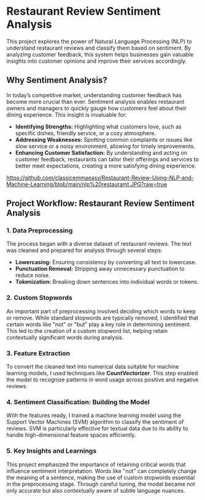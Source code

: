 # Restaurant Review Sentiment Analysis

This project explores the power of Natural Language Processing (NLP) to understand restaurant reviews and classify them based on sentiment. By analyzing customer feedback, this system helps businesses gain valuable insights into customer opinions and improve their services accordingly.

## Why Sentiment Analysis?

In today’s competitive market, understanding customer feedback has become more crucial than ever. Sentiment analysis enables restaurant owners and managers to quickly gauge how customers feel about their dining experience. This insight is invaluable for:

- **Identifying Strengths:** Highlighting what customers love, such as specific dishes, friendly service, or a cozy atmosphere.
- **Addressing Weaknesses:** Spotting common complaints or issues like slow service or a noisy environment, allowing for timely improvements.
- **Enhancing Customer Satisfaction:** By understanding and acting on customer feedback, restaurants can tailor their offerings and services to better meet expectations, creating a more satisfying dining experience.

https://github.com/classicemmaeasy/Restaurant-Review-Using-NLP-and-Machine-Learning/blob/main/nlp%20restauramt.JPG?raw=true


## Project Workflow: Restaurant Review Sentiment Analysis

### 1. Data Preprocessing

The process began with a diverse dataset of restaurant reviews. The text was cleaned and prepared for analysis through several steps:

- **Lowercasing:** Ensuring consistency by converting all text to lowercase.
- **Punctuation Removal:** Stripping away unnecessary punctuation to reduce noise.
- **Tokenization:** Breaking down sentences into individual words or tokens.

### 2. Custom Stopwords

An important part of preprocessing involved deciding which words to keep or remove. While standard stopwords are typically removed, I identified that certain words like "not" or "but" play a key role in determining sentiment. This led to the creation of a custom stopword list, helping retain contextually significant words during analysis.

### 3. Feature Extraction

To convert the cleaned text into numerical data suitable for machine learning models, I used techniques like **CountVectorizer**. This step enabled the model to recognize patterns in word usage across positive and negative reviews.

### 4. Sentiment Classification: Building the Model

With the features ready, I trained a machine learning model using the Support Vector Machines (SVM) algorithm to classify the sentiment of reviews. SVM is particularly effective for textual data due to its ability to handle high-dimensional feature spaces efficiently.

### 5. Key Insights and Learnings

This project emphasized the importance of retaining critical words that influence sentiment interpretation. Words like "not" can completely change the meaning of a sentence, making the use of custom stopwords essential in the preprocessing stage. Through careful tuning, the model became not only accurate but also contextually aware of subtle language nuances.
